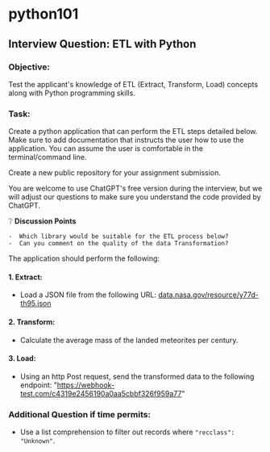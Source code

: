 # python101

## Interview Question: ETL with Python

### Objective:
Test the applicant's knowledge of ETL (Extract, Transform, Load) concepts along with Python programming skills.

### Task:
Create a python application that can perform the ETL steps detailed below. Make sure to add documentation that instructs the user how to use the application. You can assume the user is comfortable in the terminal/command line. 

Create a new public repository for your assignment submission.

You are welcome to use ChatGPT's free version during the interview, but we will adjust our questions to make sure you understand the code provided by ChatGPT. 

❔ **Discussion Points**

    -  Which library would be suitable for the ETL process below?
    -  Can you comment on the quality of the data Transformation?

The application should perform the following: 

#### 1. Extract:
- Load a JSON file from the following URL: [data.nasa.gov/resource/y77d-th95.json](https://data.nasa.gov/resource/y77d-th95.json) 

#### 2. Transform:
- Calculate the average mass of the landed meteorites per century.

#### 3. Load:
- Using an http Post request, send the transformed data to the following endpoint: "https://webhook-test.com/c4319e2456190a0aa5cbbf326f959a77"

### Additional Question if time permits:
- Use a list comprehension to filter out records where `"recclass": "Unknown"`.
